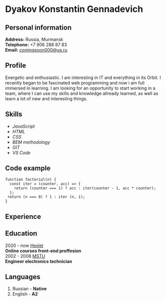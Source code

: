 # Dyakov Konstantin Gennadevich

## Personal information

**Address:** Russia, Murmansk  
**Telephone:** +7 906 288 87 83  
**Email:** comingsoon000@ya.ru  

## Profile
Energetic and enthusiastic. I am interesting in IT and everything in its Orbit. I recently began to be fascinated web programming and now i am full immersed in learning. I am looking for an opportunity to start working in a team, where I can use my skills and knowledge allready learned, as well as learn a lot of new and interesting things.

## Skills
- *JavaScript*
- *HTML*
- *CSS*
- *BEM methodology*
- *GIT*
- *VS Code*

## Code example
```
function factorial(n) {
  const iter = (counter, acc) => {
    return (counter === 1) ? acc : iter(counter - 1, acc * counter); 
  };
 return (n === 0) ? 1 : iter (n, 1);
}
```
## Experience


## Education
2020 - now [Hexlet](https://ru.hexlet.io/programs/frontend)  
**Online courses front-end proffesion**  
2002 - 2008 [MSTU](http://www.mstu.edu.ru/)  
**Engineer electronics technician**

## Languages
1. Russian - **Native**
1. English - **A2**